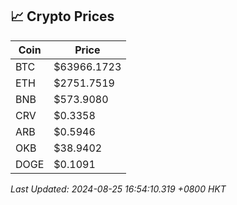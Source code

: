 ## 📈 Crypto Prices

| Coin | Price |
| ---- | ----- |
| BTC | $63966.1723 |
| ETH | $2751.7519 |
| BNB | $573.9080 |
| CRV | $0.3358 |
| ARB | $0.5946 |
| OKB | $38.9402 |
| DOGE | $0.1091 |

_Last Updated: 2024-08-25 16:54:10.319 +0800 HKT_